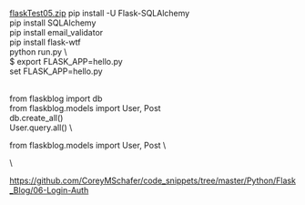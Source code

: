[flaskTest05.zip](https://github.com/s108000389/File-temporary-storage/files/6595305/flaskTest05.zip)
pip install -U Flask-SQLAlchemy \
pip install SQLAlchemy \
pip install email_validator \
pip install flask-wtf \
python run.py \ \
$ export FLASK_APP=hello.py \
set FLASK_APP=hello.py 

\
from flaskblog import db \
from flaskblog.models import User, Post \
db.create_all() \
User.query.all() \

from flaskblog.models import User, Post \


\

https://github.com/CoreyMSchafer/code_snippets/tree/master/Python/Flask_Blog/06-Login-Auth
